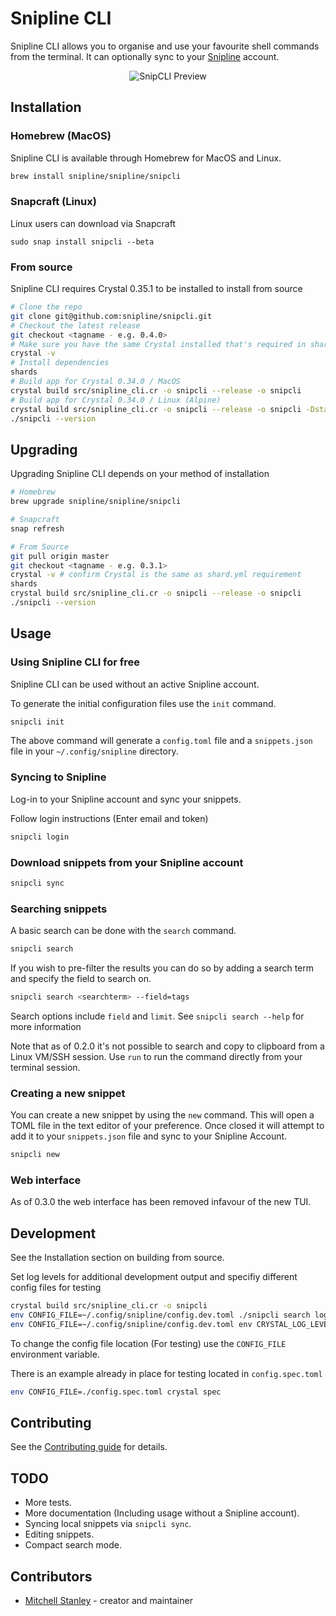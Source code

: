 # Snipline CLI

Snipline CLI allows you to organise and use your favourite shell commands from the terminal. It can optionally sync to your [Snipline](https://snipline.io) account.

<p align="center">
	<img src="https://f002.backblazeb2.com/file/snipline/2019-10-14+12.02.35.gif" alt="SnipCLI Preview"/>
</p>

## Installation

### Homebrew (MacOS)

Snipline CLI is available through Homebrew for MacOS and Linux.

```bash
brew install snipline/snipline/snipcli
```

### Snapcraft (Linux)

Linux users can download via Snapcraft

```
sudo snap install snipcli --beta
```

### From source

Snipline CLI requires Crystal 0.35.1 to be installed to install from source

```bash
# Clone the repo
git clone git@github.com:snipline/snipcli.git
# Checkout the latest release
git checkout <tagname - e.g. 0.4.0>
# Make sure you have the same Crystal installed that's required in shard.yml
crystal -v
# Install dependencies
shards
# Build app for Crystal 0.34.0 / MacOS
crystal build src/snipline_cli.cr -o snipcli --release -o snipcli
# Build app for Crystal 0.34.0 / Linux (Alpine)
crystal build src/snipline_cli.cr -o snipcli --release -o snipcli -Dstatic_linux
./snipcli --version
```

## Upgrading

Upgrading Snipline CLI depends on your method of installation

```bash
# Homebrew
brew upgrade snipline/snipline/snipcli

# Snapcraft
snap refresh

# From Source
git pull origin master
git checkout <tagname - e.g. 0.3.1>
crystal -v # confirm Crystal is the same as shard.yml requirement
shards
crystal build src/snipline_cli.cr -o snipcli --release -o snipcli
./snipcli --version
```

## Usage

### Using Snipline CLI for free

Snipline CLI can be used without an active Snipline account.

To generate the initial configuration files use the `init` command.

```bash
snipcli init
```

The above command will generate a `config.toml` file and a `snippets.json` file in your `~/.config/snipline` directory.

### Syncing to Snipline

Log-in to your Snipline account and sync your snippets.

Follow login instructions (Enter email and token)

```bash
snipcli login
```

### Download snippets from your Snipline account

```bash
snipcli sync
```

### Searching snippets

A basic search can be done with the `search` command.

```bash
snipcli search
```

If you wish to pre-filter the results you can do so by adding a search term and specify the field to search on.

```bash
snipcli search <searchterm> --field=tags
```

Search options include `field` and `limit`. See `snipcli search --help` for more information

Note that as of 0.2.0 it's not possible to search and copy to clipboard from a Linux VM/SSH session. Use `run` to run the command directly from your terminal session.

### Creating a new snippet

You can create a new snippet by using the `new` command. This will open a TOML file in the text editor of your preference. Once closed it will attempt to add it to your `snippets.json` file and sync to your Snipline Account.

```bash
snipcli new
```

### Web interface

As of 0.3.0 the web interface has been removed infavour of the new TUI.

## Development

See the Installation section on building from source. 

Set log levels for additional development output and specifiy different config files for testing

```bash
crystal build src/snipline_cli.cr -o snipcli
env CONFIG_FILE=~/.config/snipline/config.dev.toml ./snipcli search login
env CONFIG_FILE=~/.config/snipline/config.dev.toml env CRYSTAL_LOG_LEVEL=INFO ./snipcli search git
```

To change the config file location (For testing) use the `CONFIG_FILE` environment variable.

There is an example already in place for testing located in `config.spec.toml`

```bash
env CONFIG_FILE=./config.spec.toml crystal spec
```

## Contributing

See the [Contributing guide](CONTRIBUTING.md) for details.

## TODO

* More tests.
* More documentation (Including usage without a Snipline account).
* Syncing local snippets via `snipcli sync`.
* Editing snippets.
* Compact search mode.

## Contributors

- [Mitchell Stanley](https://github.com/acoustep) - creator and maintainer
